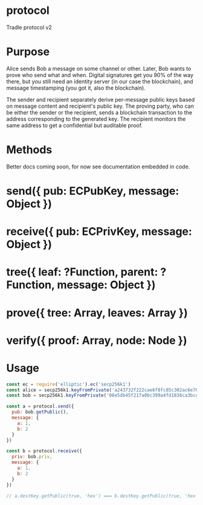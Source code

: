 # protocol

Tradle protocol v2

# Purpose

Alice sends Bob a message on some channel or other. Later, Bob wants to prove who send what and when. Digital signatures get you 90% of the way there, but you still need an identity server (in our case the blockchain), and message timestamping (you got it, also the blockchain).

The sender and recipient separately derive per-message public keys based on message content and recipient's public key. The proving party, who can be either the sender or the recipient, sends a blockchain transaction to the address corresponding to the generated key. The recipient monitors the same address to get a confidential but auditable proof.

# Methods

Better docs coming soon, for now see documentation embedded in code.

# send({ pub: ECPubKey, message: Object })

# receive({ pub: ECPrivKey, message: Object })

# tree({ leaf: ?Function, parent: ?Function, message: Object })

# prove({ tree: Array, leaves: Array })

# verify({ proof: Array, node: Node })

# Usage 

```js
const ec = require('elliptic').ec('secp256k1')
const alice = secp256k1.keyFromPrivate('a243732f222cae6f8fc85c302ac6e704799a6b95660fe53b0718a2e84218a718', 'hex')
const bob = secp256k1.keyFromPrivate('06e5db45f217a0bc399a4fd1836ca3bcde392a05b1d67e77d681e490a1039eef', 'hex')

const a = protocol.send({
  pub: bob.getPublic(),
  message: {
    a: 1,
    b: 2
  }
})

const b = protocol.receive({
  priv: bob.priv,
  message: {
    a: 1,
    b: 2
  }
})

// a.destKey.getPublic(true, 'hex') === b.destKey.getPublic(true, 'hex')
```
